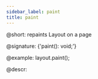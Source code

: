 ```yaml
---
sidebar_label: paint
title: paint
---          
```


@short: repaints Layout on a page

@signature: {'paint(): void;'}

@example:
layout.paint();

@descr:
